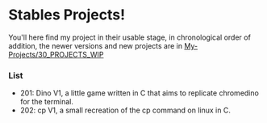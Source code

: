 # Stables Projects!

You'll here find my project in their usable stage, in chronological order of addition, the newer versions and new projects are in [My-Projects/30_PROJECTS_WIP](https://github.com/e-v-o-l-v-e/My-Projects/tree/main/30_PROJECTS_WIP)

### List
+ 201: Dino V1, a little game written in C that aims to replicate chromedino for the terminal.
+ 202: cp V1, a small recreation of the cp command on linux in C.
